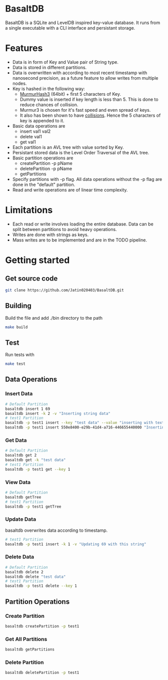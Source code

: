 # BasaltDB

BasaltDB is a SQLite and LevelDB inspired key-value database. It runs from a single executable with a CLI interface and persistant storage.

# Features

  * Data is in form of Key and Value pair of String type.
  * Data is stored in different partitions.
  * Data is overwritten with according to most recent timestamp with nanosecond precision, as a future feature to allow writes from multiple nodes.
  * Key is hashed in the following way:
    * [MurmurHash3](https://github.com/aappleby/smhasher/wiki/MurmurHash3) (64bit) + first 5 characters of Key. 
    *  Dummy value is inserted if key length is less than 5. This is done to reduce chances of collision.
    *  Murmur3 is chosen for it's fast speed and even spread of keys.
    *  It also has been shown to have [collisions](https://emboss.github.io/blog/2012/12/14/breaking-murmur-hash-flooding-dos-reloaded/). Hence the 5 characters of key is appended to it. 
  * Basic data operations are 
    * insert val1 val2
    * delete val1
    * get val1
  * Each partition is an AVL tree with value sorted by Key.
  * Persistant stored data is the Level Order Traversal of the AVL tree.
  * Basic partition operations are
    * createPartition -p pName
    * deletePartition -p pName
    * getPartitions
  * Specify partitions with -p flag. All data operations without the -p flag are done in the "default" partition.
  * Read and write operations are of linear time complexity. 

# Limitations

  * Each read or write involves loading the entire database. Data can be split between partitions to avoid heavy operations.
  * Writes are done with strings as keys.
  * Mass writes are to be implemented and are in the TODO pipeline. 

# Getting started 

## Get source code 

```bash
git clone https://github.com/Jatin020403/BasaltDB.git
```

## Building 

Build the file and add ./bin directory to the path
```sh
make build
```

## Test

Run tests with 
```sh
make test
```

## Data Operations

### Insert Data

```sh
# Default Partition
basaltdb insert 1 69                        
basaltdb insert -k 2 -v "Inserting string data"
# test1 Partition
basaltdb -p test1 insert --key "test data" --value "inserting with text data"
basaltdb -p test1 insert 550e8400-e29b-41d4-a716-446655440000 "Inserting with UUID"
```

### Get Data
```sh
# Default Partition
basaltdb get 2 
basaltdb get -k "test data"
# test1 Partition
basaltdb -p test1 get --key 1 
```

### View Data
```sh
# Default Partition
basaltdb getTree
# test1 Partition
basaltdb -p test1 getTree
```

### Update Data
basaltdb overwrites data according to timestamp.

```sh
# test1 Partition
basaltdb -p test1 insert -k 1 -v "Updating 69 with this string"
```

### Delete Data
```sh
# Default Partition
basaltdb delete 2 
basaltdb delete "test data" 
# test1 Partition
basaltdb -p test1 delete --key 1 
```

## Partition Operations

### Create Partition
```sh
basaltdb createPartition -p test1
```

### Get All Partitions
```sh
basaltdb getPartitions
```

### Delete Partition
```sh
basaltdb deletePartition -p test1
```
